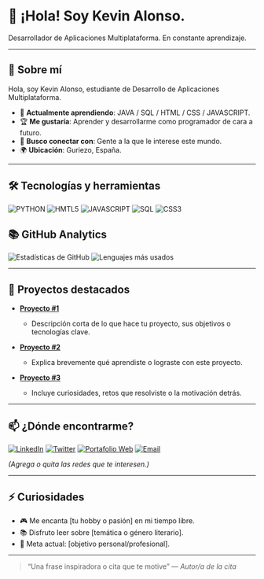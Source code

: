 # 👋 ¡Hola! Soy Kevin Alonso.
 
Desarrollador de Aplicaciones Multiplataforma.
En constante aprendizaje.
 
---
 
## 🚀 Sobre mí
 
Hola, soy Kevin Alonso, estudiante de Desarrollo de Aplicaciones Multiplataforma.

- 🧠 **Actualmente aprendiendo**: JAVA / SQL / HTML / CSS / JAVASCRIPT.
- 🏆 **Me gustaría**: Aprender y desarrollarme como programador de cara a futuro. 
- 🤝 **Busco conectar con**: Gente a la que le interese este mundo. 
- 🌍 **Ubicación**: Guriezo, España.
 
---
 
## 🛠️ Tecnologías y herramientas
 
 
![PYTHON](https://img.shields.io/badge/-PYTHON-[COLOR]?logo=[LOGO]&logoColor=white&style=flat)
![HMTL5](https://img.shields.io/badge/-HTML5-[COLOR]?logo=[LOGO]&logoColor=white&style=flat)
![JAVASCRIPT](https://img.shields.io/badge/-JAVASCRIPT-[COLOR]?logo=[LOGO]&logoColor=white&style=flat)
![SQL](https://img.shields.io/badge/-SQL-[COLOR]?logo=[LOGO]&logoColor=white&style=flat)
![CSS3](https://img.shields.io/badge/-CSS3-[COLOR]?logo=[LOGO]&logoColor=white&style=flat)
 
## 📚 GitHub Analytics
 
![Estadísticas de GitHub](https://github-readme-stats.vercel.app/api?username=CHGsmr&show_icons=true&theme=tokyonight)
![Lenguajes más usados](https://github-readme-stats.vercel.app/api/top-langs/?username=CHGsmr&layout=compact&theme=tokyonight)
 
---
 
## 📂 Proyectos destacados
 
- **[Proyecto #1](URL_DEL_REPOSITORIO)**
  - Descripción corta de lo que hace tu proyecto, sus objetivos o tecnologías clave.
 
- **[Proyecto #2](URL_DEL_REPOSITORIO)**
  - Explica brevemente qué aprendiste o lograste con este proyecto.
 
- **[Proyecto #3](URL_DEL_REPOSITORIO)**
  - Incluye curiosidades, retos que resolviste o la motivación detrás.
 
---
 
## 📫 ¿Dónde encontrarme?
 
[![LinkedIn](https://img.shields.io/badge/-LinkedIn-0A66C2?logo=linkedin&logoColor=white&style=flat)](URL_PERFIL_LINKEDIN)
[![Twitter](https://img.shields.io/badge/-Twitter-1DA1F2?logo=twitter&logoColor=white&style=flat)](URL_PERFIL_TWITTER)
[![Portafolio Web](https://img.shields.io/badge/-Website-000?logo=githubpages&logoColor=white&style=flat)](URL_DE_TU_SITIO_WEB)
[![Email](https://img.shields.io/badge/-Email-D14836?logo=gmail&logoColor=white&style=flat)](mailto:TUCORREO@ejemplo.com)
 
*(Agrega o quita las redes que te interesen.)*
 
---
 
## ⚡ Curiosidades
 
- 🎮 Me encanta [tu hobby o pasión] en mi tiempo libre.
- 📚 Disfruto leer sobre [temática o género literario].
- 🎯 Meta actual: [objetivo personal/profesional].
 
---
 
> “Una frase inspiradora o cita que te motive” — *Autor/a de la cita*
 
